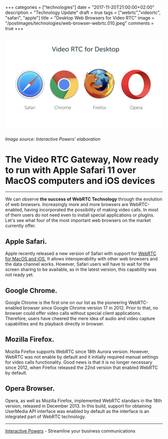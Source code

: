 +++
categories = ["technologies"]
date = "2017-11-20T21:00:00+02:00"
description = "Technology Update"
draft = true
tags = ["webrtc","videortc", "safari", "apple"]
title = "Desktop Web Browsers for Video RTC"
image = "/postimages/technologies/web-browser-webrtc.010.jpeg"
comments = true
+++

![Desktop Web Browsers](/postimages/technologies/web-browser-webrtc.010.jpeg)
---------
###### Image source: Interactive Powers' elaboration

#      	The Video RTC Gateway, Now ready to run with Apple Safari 11 over MacOS computers and iOS devices
---
 
We can observe **the success of WebRTC Technology** through the evolution of web browsers. Increasingly more and more browsers are WebRTC-enabled, having incorporated the possibility of making video calls. In most of them users do not need even to install special applications or plugins. Let's see what four of the most important web browsers on the market currently offer.
 
 
##    	Apple Safari.
 
Apple recently released a new version of Safari with support for [WebRTC for MacOS and iOS.](http://blog.ivrpowers.com/post/news/webrtc-safari11/) It allows interoperability with other web browsers and the data channel works. However, Safari users will have to wait for the screen sharing to be available, as in the latest version, this capability was not ready yet.
 
 
##    	Google Chrome.
 
Google Chrome is the first one on our list as the pioneering WebRTC-enabled browser since Google Chrome version 17 in 2012. Prior to that, no browser could offer video calls without special client applications. Therefore, users have cheered the mere idea of audio and video capture capabilities and its playback directly in browser.
 
##    	Mozilla Firefox.
 
 
Mozilla Firefox supports WebRTC since 18th Aurora version. However, WebRTC was not enable by default and it initially required manual settings for video calls functionality. Good news is that it is no longer necessary since 2012, when Firefox released the 22nd version that enabled WebRTC by default.
 
 
##    	Opera Browser.
 
Opera, as well as Mozilla Firefox, implemented WebRTC standars in the 18th version, released in December 2013. In this build, support for obtaining UserMedia API interface was enabled by default as the interface is an integrated part of WebRTC technology.


---
[Interactive Powers](http://www.ivrpowers.com/) - Streamline your business communications




